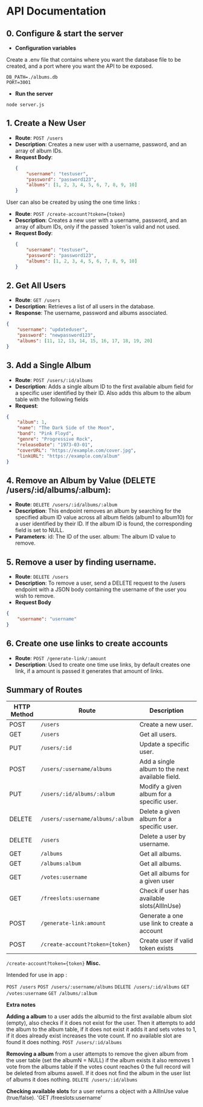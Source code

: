 # API Documentation

## 0. Configure & start the server

- **Configuration variables** 

Create a .env file that contains where you want the database file to be created, and a port where you want the API to be exposed. 

```
DB_PATH=./albums.db
PORT=3001 
```

- **Run the server** 

`node server.js` 


## 1. Create a New User

- **Route**: `POST /users`
- **Description**: Creates a new user with a username, password, and an array of album IDs.
- **Request Body**:
  ```json
  {
      "username": "testuser",
      "password": "password123",
      "albums": [1, 2, 3, 4, 5, 6, 7, 8, 9, 10]
  }
  ```
User can also be created by using the one time links :


- **Route**: `POST /create-account?token={token}`
- **Description**: Creates a new user with a username, password, and an array of album IDs, only if the passed `token'is valid and not used. 
- **Request Body**:
  ```json
  {
      "username": "testuser",
      "password": "password123",
      "albums": [1, 2, 3, 4, 5, 6, 7, 8, 9, 10]
  }
  ```


## 2. Get All Users

- **Route**: `GET /users`
- **Description**: Retrieves a list of all users in the database.
- **Response**: The username, password and albums associated. 
```json
{
    "username": "updateduser",
    "password": "newpassword123",
    "albums": [11, 12, 13, 14, 15, 16, 17, 18, 19, 20]
}
```
 ## 3. Add a Single Album

-  **Route**: `POST /users/:id/albums`
-  **Description**: Adds a single album ID to the first available album field for a specific user identified by their ID. Also adds this album to the album table with the following fields
- **Request**:
```json
{
    "album": 1,
    "name": "The Dark Side of the Moon",
    "band": "Pink Floyd",
    "genre": "Progressive Rock",
    "releaseDate": "1973-03-01",
    "coverURL": "https://example.com/cover.jpg",
    "linkURL": "https://example.com/album"
}

```

## 4. Remove an Album by Value (DELETE /users/:id/albums/:album):

- **Route**: `DELETE /users/:id/albums/:album`
- **Description**: This endpoint removes an album by searching for the specified album ID value across all album fields (album1 to album10) for a user identified by their ID. If the album ID is found, the corresponding field is set to NULL.
- **Parameters**:
        id: The ID of the user.
        album: The album ID value to remove.

## 5. Remove a user by finding username. 
    
- **Route**: `DELETE /users`
- **Description**: To remove a user, send a DELETE request to the /users endpoint with a JSON body containing the username of the user you wish to remove.
- **Request Body**
```json
{
    "username": "username"
}
``` 
## 6. Create one use links to create accounts 

- **Route**: `POST /generate-link/:amount`
- **Description**: Used to create one time use links, by default creates one link, if a amount is passed it generates that amount of links. 



## Summary of Routes

| HTTP Method | Route                     | Description                                      |
|-------------|---------------------------|--------------------------------------------------|
| POST        | `/users`                  | Create a new user.                               |
| GET         | `/users`                  | Get all users.                                   |
| PUT         | `/users/:id`              | Update a specific user.                          |
| POST        | `/users/:username/albums` | Add a single album to the next available field.  |
| PUT         | `/users/:id/albums/:album`| Modify a given album for a specific user.        |
| DELETE      | `/users/:username/albums/:album`| Delete a given album for a specific user.  |
| DELETE      | `/users`                  | Delete a user by username.                       |
| GET         | `/albums`                 | Get all albums.                                  |
| GET         | `/albums:album`           | Get all albums.                                  |
| GET         | `/votes:username`         | Get all albums for a given user                  |
| GET         | `/freeslots:username`     | Check if user has available slots(AllInUse)      |
| POST        | `/generate-link:amount`   | Generate a one use link to create a account      |
| POST        | `/create-account?token={token}`| Create user if valid token exists           |

`/create-account?token={token}`
**Misc.**

Intended for use in app : 

`POST /users`
`POST /users/:username/albums`
`DELETE /users/:id/albums`
`GET /votes:username` 
`GET /albums/:album`

**Extra notes**

**Adding a album** to a user adds the albumid to the first available album slot (empty), 
also checks if it does not exist for the user. Then it attempts to add the album to the album
table, if it does not exist it adds it and sets votes to 1, if it does already exist increases
the vote count. If no available slot are found it does nothing. `POST /users/:id/albums` 

**Removing a album** from a user attempts to remove the given album from the user table
 (set the albumN = NULL) if the album exists it also removes 1 vote from the albums table 
 if the votes count reaches 0 the full record will be deleted from albums aswell.
 If it does not find the album in the user list of albums it does nothing.
   `DELETE /users/:id/albums` 

**Checking available slots** for a user returns a object with a AllInUse value (true/false).
    'GET /freeslots:username'
